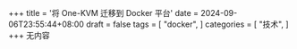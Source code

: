 +++
title = '将 One-KVM 迁移到 Docker 平台'
date = 2024-09-06T23:55:44+08:00
draft = false
tags = [
  "docker",
]
categories = [
  "技术",
]
+++
无内容